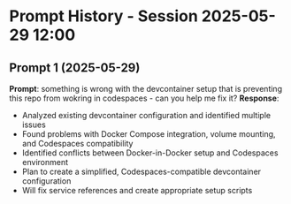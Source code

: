 # Prompt History - Session 2025-05-29 12:00

## Prompt 1 (2025-05-29)
**Prompt**: something is wrong with the devcontainer setup that is preventing this repo from wokring in codespaces - can you help me fix it?
**Response**: 
- Analyzed existing devcontainer configuration and identified multiple issues
- Found problems with Docker Compose integration, volume mounting, and Codespaces compatibility
- Identified conflicts between Docker-in-Docker setup and Codespaces environment
- Plan to create a simplified, Codespaces-compatible devcontainer configuration
- Will fix service references and create appropriate setup scripts
